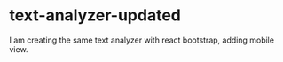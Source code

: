 # text-analyzer-updated
I am creating the same text analyzer with react bootstrap, adding mobile view.
